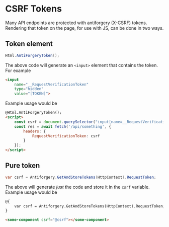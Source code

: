 # CSRF Tokens

Many API endpoints are protected with antiforgery (X-CSRF) tokens. Rendering that token
on the page, for use with JS, can be done in two ways.

## Token element

```cs
Html.AntiForgeryToken();
```

The above code will generate an `<input>` element that contains the token. For example

```html
<input
	name="__RequestVerificationToken"
	type="hidden"
	value="[TOKEN]">
```

Example usage would be

```html
@Html.AntiForgeryToken();
<script>
	const csrf = document.querySelector("input[name=__RequestVerificationToken]").value;
	const res = await fetch('/api/something', { 
		headers: {
			RequestVerificationToken: csrf
		} 
	});
</script>
```

## Pure token

```cs
var csrf = Antiforgery.GetAndStoreTokens(HttpContext).RequestToken;
```

The above will generate *just* the code and store it in the `csrf` variable. Example usage would be

```html
@{
	var csrf = Antiforgery.GetAndStoreTokens(HttpContext).RequestToken;
}

<some-component csrf="@csrf"></some-component>
```